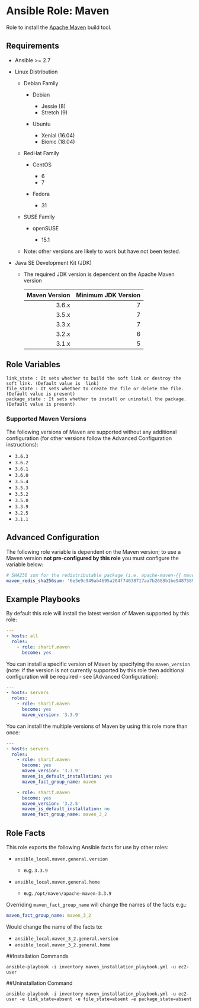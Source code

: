 Ansible Role: Maven
===================

Role to install the [Apache Maven](https://maven.apache.org) build tool.

Requirements
------------

* Ansible >= 2.7

* Linux Distribution

    * Debian Family

        * Debian

            * Jessie (8)
            * Stretch (9)

        * Ubuntu

            * Xenial (16.04)
            * Bionic (18.04)

    * RedHat Family

        * CentOS

            * 6
            * 7

        * Fedora

            * 31

    * SUSE Family

        * openSUSE

            * 15.1

    * Note: other versions are likely to work but have not been tested.

* Java SE Development Kit (JDK)

    * The required JDK version is dependent on the Apache Maven version

        | Maven Version | Minimum JDK Version |
        | ------------: | ------------------: |
        |         3.6.x |                   7 |
        |         3.5.x |                   7 |
        |         3.3.x |                   7 |
        |         3.2.x |                   6 |
        |         3.1.x |                   5 |

Role Variables
--------------

```
link_state : It sets whether to build the soft link or destroy the soft link. (Default value is  link)
file_state : It sets whether to create the file or delete the file. (Default value is present)
package_state : It sets whether to install or uninstall the package. (Default value is present)

```

### Supported Maven Versions

The following versions of Maven are supported without any additional
configuration (for other versions follow the Advanced Configuration
instructions):

* `3.6.3`
* `3.6.2`
* `3.6.1`
* `3.6.0`
* `3.5.4`
* `3.5.3`
* `3.5.2`
* `3.5.0`
* `3.3.9`
* `3.2.5`
* `3.1.1`

Advanced Configuration
----------------------

The following role variable is dependent on the Maven version; to use a
Maven version **not pre-configured by this role** you must configure the
variable below:

```yaml
# SHA256 sum for the redistributable package (i.e. apache-maven-{{ maven_version }}-bin.tar.gz)
maven_redis_sha256sum: '6e3e9c949ab4695a204f74038717aa7b2689b1be94875899ac1b3fe42800ff82'
```

Example Playbooks
-----------------

By default this role will install the latest version of Maven supported by this
role:

```yaml
---
- hosts: all
  roles:
    - role: sharif.maven
      become: yes
```

You can install a specific version of Maven by specifying the `maven_version`
(note: if the version is not currently supported by this role then additional
configuration will be required - see
[Advanced Configuration]:

```yaml
---
- hosts: servers
  roles:
    - role: sharif.maven
      become: yes
      maven_version: '3.3.9'
```

You can install the multiple versions of Maven by using this role more than
once:

```yaml
---
- hosts: servers
  roles:
    - role: sharif.maven
      become: yes
      maven_version: '3.3.9'
      maven_is_default_installation: yes
      maven_fact_group_name: maven

    - role: sharif.maven
      become: yes
      maven_version: '3.2.5'
      maven_is_default_installation: no
      maven_fact_group_name: maven_3_2
```

Role Facts
----------

This role exports the following Ansible facts for use by other roles:

* `ansible_local.maven.general.version`

    * e.g. `3.3.9`

* `ansible_local.maven.general.home`

    * e.g. `/opt/maven/apache-maven-3.3.9`

Overriding `maven_fact_group_name` will change the names of the facts e.g.:

```yaml
maven_fact_group_name: maven_3_2
```

Would change the name of the facts to:

* `ansible_local.maven_3_2.general.version`
* `ansible_local.maven_3_2.general.home`

##Installation Commands

```
ansible-playbook -i inventory maven_installation_playbook.yml -u ec2-user
```
##Uninstallation Command

```
ansible-playbook -i inventory maven_installation_playbook.yml -u ec2-user -e link_state=absent -e file_state=absent -e package_state=absent

```
